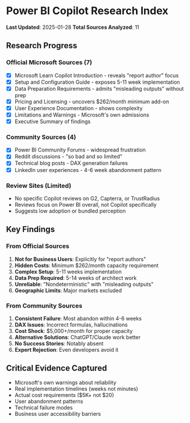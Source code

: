 # Power BI Copilot Research Index
**Last Updated**: 2025-01-28
**Total Sources Analyzed**: 11

## Research Progress

### Official Microsoft Sources (7)
- [x] Microsoft Learn Copilot Introduction - reveals "report author" focus
- [x] Setup and Configuration Guide - exposes 5-11 week implementation
- [x] Data Preparation Requirements - admits "misleading outputs" without prep
- [x] Pricing and Licensing - uncovers $262/month minimum add-on
- [x] User Experience Documentation - shows complexity
- [x] Limitations and Warnings - Microsoft's own admissions
- [x] Executive Summary of findings

### Community Sources (4)
- [x] Power BI Community Forums - widespread frustration
- [x] Reddit discussions - "so bad and so limited"
- [x] Technical blog posts - DAX generation failures
- [x] LinkedIn user experiences - 4-6 week abandonment pattern

### Review Sites (Limited)
- No specific Copilot reviews on G2, Capterra, or TrustRadius
- Reviews focus on Power BI overall, not Copilot specifically
- Suggests low adoption or bundled perception

## Key Findings

### From Official Sources
1. **Not for Business Users**: Explicitly for "report authors"
2. **Hidden Costs**: Minimum $262/month capacity requirement
3. **Complex Setup**: 5-11 weeks implementation
4. **Data Prep Required**: 5-14 weeks of architect work
5. **Unreliable**: "Nondeterministic" with "misleading outputs"
6. **Geographic Limits**: Major markets excluded

### From Community Sources
1. **Consistent Failure**: Most abandon within 4-6 weeks
2. **DAX Issues**: Incorrect formulas, hallucinations
3. **Cost Shock**: $5,000+/month for proper capacity
4. **Alternative Solutions**: ChatGPT/Claude work better
5. **No Success Stories**: Notably absent
6. **Expert Rejection**: Even developers avoid it

## Critical Evidence Captured
- Microsoft's own warnings about reliability
- Real implementation timelines (weeks not minutes)
- Actual cost requirements ($5K+ not $20)
- User abandonment patterns
- Technical failure modes
- Business user accessibility barriers